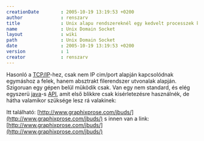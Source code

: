 ```yaml
---
creationDate        : 2005-10-19 13:19:53 +0200 
author              : renszarv 
title               : Unix alapu rendszereknél egy kedvelt processzek közötti kommunikációs forma. 
name                : Unix Domain Socket 
layout              : wiki 
path                : Unix Domain Socket 
date                : 2005-10-19 13:19:53 +0200 
version             : 1 
creator             : renszarv 
---
```

 Hasonló a [TCP/IP](Missing.html)-hez, csak nem IP cim/port alapján kapcsolódnak egymáshoz a felek, hanem absztrakt filerendszer utvonalak alapján. Szigoruan egy gépen belül müködik csak. Van egy nem standard, és elég egyszerü [java](java.html)-s [API](Missing.html), amit első blikkre csak kisérletezésre használnék, de hátha valamikor szüksége lesz rá valakinek:

Itt található: [http://www.graphixprose.com/jbuds/](http://www.graphixprose.com/jbuds/) s innen van a link: [http://www.graphixprose.com/jbuds/](http://www.graphixprose.com/jbuds/)
